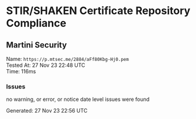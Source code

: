 # STIR/SHAKEN Certificate Repository Compliance

## Martini Security

Name: `https://p.mtsec.me/2884/aFf80Kbg-Hj0.pem`\
Tested At: 27 Nov 23 22:48 UTC\
Time: 116ms

### Issues

no warning, or error, or notice date level issues were found

Generated: 27 Nov 23 22:56 UTC